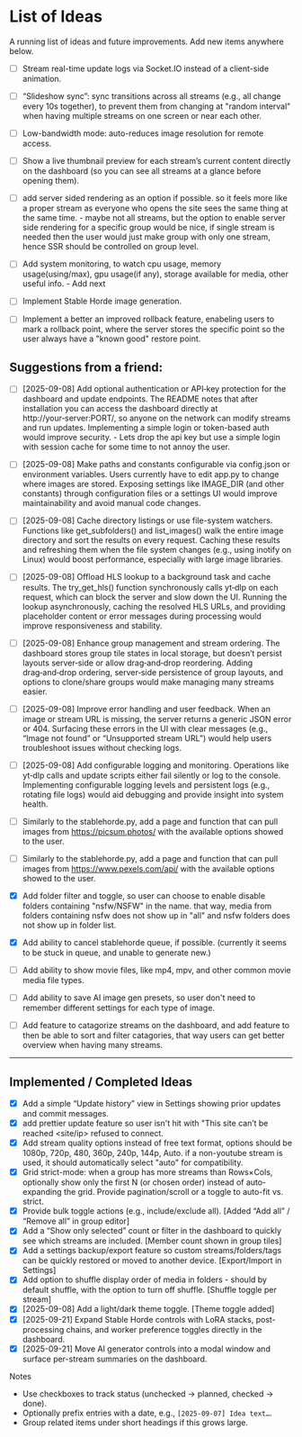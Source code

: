 # List of Ideas

A running list of ideas and future improvements. Add new items anywhere below.

- [ ] Stream real-time update logs via Socket.IO instead of a client-side animation.

- [ ] “Slideshow sync”: sync transitions across all streams (e.g., all change every 10s together), to prevent them from changing at "random interval" when having multiple streams on one screen or near each other.

- [ ] Low-bandwidth mode: auto-reduces image resolution for remote access.

- [ ] Show a live thumbnail preview for each stream’s current content directly on the dashboard (so you can see all streams at a glance before opening them).

- [ ] add server sided rendering as an option if possible. so it feels more like a proper stream as everyone who opens the site sees the same thing at the same time. - maybe not all streams, but the option to enable server side rendering for a specific group would be nice, if single stream is needed then the user would just make group with only one stream, hence SSR should be controlled on group level.

- [ ] Add system monitoring, to watch cpu usage, memory usage(using/max), gpu usage(if any), storage available for media, other useful info. - Add next

- [ ] Implement Stable Horde image generation.

- [ ] Implement a better an improved rollback feature, enabeling users to mark a rollback point, where the server stores the specific point so the user always have a "known good" restore point.

## Suggestions from a friend:
- [ ]  [2025-09-08] Add optional authentication or API‑key protection for the dashboard and update endpoints. The README notes that after installation you can access the dashboard directly at http://your‑server:PORT/, so anyone on the network can modify streams and run updates. Implementing a simple login or token-based auth would improve security. - Lets drop the api key but use a simple login with session cache for some time to not annoy the user.

- [ ]  [2025-09-08] Make paths and constants configurable via config.json or environment variables. Users currently have to edit app.py to change where images are stored. Exposing settings like IMAGE_DIR (and other constants) through configuration files or a settings UI would improve maintainability and avoid manual code changes.

- [ ]  [2025-09-08] Cache directory listings or use file-system watchers. Functions like get_subfolders() and list_images() walk the entire image directory and sort the results on every request. Caching these results and refreshing them when the file system changes (e.g., using inotify on Linux) would boost performance, especially with large image libraries.

- [ ]  [2025-09-08] Offload HLS lookup to a background task and cache results. The try_get_hls() function synchronously calls yt‑dlp on each request, which can block the server and slow down the UI. Running the lookup asynchronously, caching the resolved HLS URLs, and providing placeholder content or error messages during processing would improve responsiveness and stability.

- [ ]  [2025-09-08] Enhance group management and stream ordering. The dashboard stores group tile states in local storage, but doesn’t persist layouts server‑side or allow drag‑and‑drop reordering. Adding drag‑and‑drop ordering, server‑side persistence of group layouts, and options to clone/share groups would make managing many streams easier.

- [ ]  [2025-09-08] Improve error handling and user feedback. When an image or stream URL is missing, the server returns a generic JSON error or 404. Surfacing these errors in the UI with clear messages (e.g., “Image not found” or “Unsupported stream URL”) would help users troubleshoot issues without checking logs.

- [ ]  [2025-09-08] Add configurable logging and monitoring. Operations like yt‑dlp calls and update scripts either fail silently or log to the console. Implementing configurable logging levels and persistent logs (e.g., rotating file logs) would aid debugging and provide insight into system health.

- [ ]  Similarly to the stablehorde.py, add a page and function that can pull images from https://picsum.photos/ with the available options showed to the user.

- [ ] Similarly to the stablehorde.py, add a page and function that can pull images from https://www.pexels.com/api/ with the available options showed to the user.

- [x] Add folder filter and toggle, so user can choose to enable disable folders containing "nsfw/NSFW" in the name. that way, media from folders containing nsfw does not show up in "all" and nsfw folders does not show up in folder list.

- [x] Add ability to cancel stablehorde queue, if possible. (currently it seems to be stuck in queue, and unable to generate new.)

- [ ] Add ability to show movie files, like mp4, mpv, and other common movie media file types.

- [ ] Add ability to save AI image gen presets, so user don't need to remember different settings for each type of image.

- [ ] Add feature to catagorize streams on the dashboard, and add feature to then be able to sort and filter catagories, that way users can get better overview when having many streams.

---

## Implemented / Completed Ideas

- [x] Add a simple “Update history” view in Settings showing prior updates and commit messages.
- [x] add prettier update feature so user isn't hit with "This site can’t be reached <site/ip> refused to connect.
- [x] Add stream quality options instead of free text format, options should be 1080p, 720p, 480, 360p, 240p, 144p, Auto. if a non-youtube stream is used, it should automatically select "auto" for compatibility.
- [x] Grid strict-mode: when a group has more streams than Rows×Cols, optionally show only the first N (or chosen order) instead of auto-expanding the grid. Provide pagination/scroll or a toggle to auto-fit vs. strict.
- [x] Provide bulk toggle actions (e.g., include/exclude all). [Added “Add all” / “Remove all” in group editor]
- [x] Add a “Show only selected” count or filter in the dashboard to quickly see which streams are included. [Member count shown in group tiles]
- [x] Add a settings backup/export feature so custom streams/folders/tags can be quickly restored or moved to another device. [Export/Import in Settings]
- [x] Add option to shuffle display order of media in folders - should by default shuffle, with the option to turn off shuffle. [Shuffle toggle per stream]
- [x] [2025-09-08] Add a light/dark theme toggle. [Theme toggle added]
- [x] [2025-09-21] Expand Stable Horde controls with LoRA stacks, post-processing chains, and worker preference toggles directly in the dashboard.
- [x] [2025-09-21] Move AI generator controls into a modal window and surface per-stream summaries on the dashboard.

Notes
- Use checkboxes to track status (unchecked → planned, checked → done).
- Optionally prefix entries with a date, e.g., `[2025-09-07] Idea text…`.
- Group related items under short headings if this grows large.



